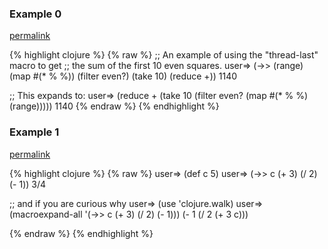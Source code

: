 ### Example 0
[permalink](#example-0)

{% highlight clojure %}
{% raw %}
;; An example of using the "thread-last" macro to get
;; the sum of the first 10 even squares.
user=> (->> (range)
            (map #(* % %))
            (filter even?)
            (take 10)
            (reduce +))
1140

;; This expands to:
user=> (reduce +
               (take 10
                     (filter even?
                             (map #(* % %)
                                  (range)))))
1140
{% endraw %}
{% endhighlight %}


### Example 1
[permalink](#example-1)

{% highlight clojure %}
{% raw %}
user=> (def c 5)
user=> (->> c (+ 3) (/ 2) (- 1))
3/4

;; and if you are curious why
user=> (use 'clojure.walk)
user=> (macroexpand-all '(->> c (+ 3) (/ 2) (- 1)))
(- 1 (/ 2 (+ 3 c)))

{% endraw %}
{% endhighlight %}


